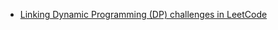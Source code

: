 - [Linking Dynamic Programming (DP) challenges in LeetCode](https://medium.com/@stevenpcurtis.sc/linking-dp-challenges-in-leetcode-a32fdae463c7)
